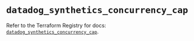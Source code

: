 # `datadog_synthetics_concurrency_cap`

Refer to the Terraform Registry for docs: [`datadog_synthetics_concurrency_cap`](https://registry.terraform.io/providers/datadog/datadog/3.72.0/docs/resources/synthetics_concurrency_cap).
